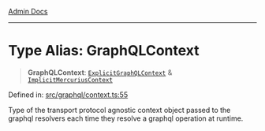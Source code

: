 [Admin Docs](/)

***

# Type Alias: GraphQLContext

> **GraphQLContext**: [`ExplicitGraphQLContext`](ExplicitGraphQLContext.md) & [`ImplicitMercuriusContext`](ImplicitMercuriusContext.md)

Defined in: [src/graphql/context.ts:55](https://github.com/syedali237/talawa-api/blob/8be1a1231af103d298d6621405c956dc45d3a73a/src/graphql/context.ts#L55)

Type of the transport protocol agnostic context object passed to the graphql resolvers each time they resolve a graphql operation at runtime.
